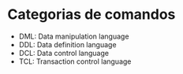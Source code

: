# Categorias de comandos

- DML: Data manipulation language
- DDL: Data definition language
- DCL: Data control language
- TCL: Transaction control language


